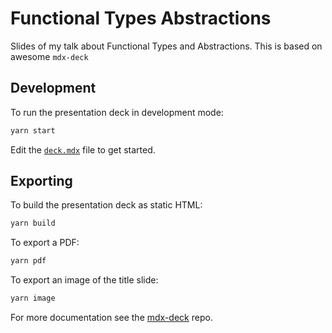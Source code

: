 # Functional Types Abstractions

Slides of my talk about Functional Types and Abstractions. This is based on awesome `mdx-deck`

## Development

To run the presentation deck in development mode:

```sh
yarn start
```

Edit the [`deck.mdx`](deck.mdx) file to get started.

## Exporting

To build the presentation deck as static HTML:

```sh
yarn build
```

To export a PDF:

```sh
yarn pdf
```

To export an image of the title slide:

```sh
yarn image
```

For more documentation see the [mdx-deck][] repo.

[mdx-deck]: https://github.com/jxnblk/mdx-deck
